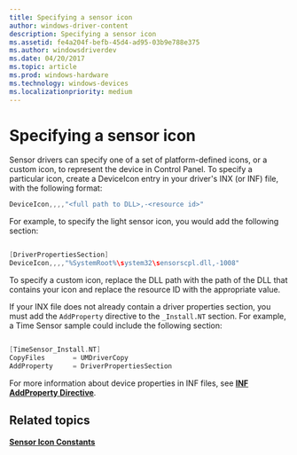 ```yaml
---
title: Specifying a sensor icon
author: windows-driver-content
description: Specifying a sensor icon
ms.assetid: fe4a204f-befb-45d4-ad95-03b9e788e375
ms.author: windowsdriverdev
ms.date: 04/20/2017
ms.topic: article
ms.prod: windows-hardware
ms.technology: windows-devices
ms.localizationpriority: medium
---
```


# Specifying a sensor icon


Sensor drivers can specify one of a set of platform-defined icons, or a custom icon, to represent the device in Control Panel. To specify a particular icon, create a DeviceIcon entry in your driver's INX (or INF) file, with the following format:

```c
DeviceIcon,,,,"<full path to DLL>,-<resource id>"
```

For example, to specify the light sensor icon, you would add the following section:

```c

[DriverPropertiesSection]
DeviceIcon,,,,"%SystemRoot%\system32\sensorscpl.dll,-1008"

```

To specify a custom icon, replace the DLL path with the path of the DLL that contains your icon and replace the resource ID with the appropriate value.

If your INX file does not already contain a driver properties section, you must add the `AddProperty` directive to the `_Install.NT` section. For example, a Time Sensor sample could include the following section:

```c

[TimeSensor_Install.NT]
CopyFiles       = UMDriverCopy
AddProperty     = DriverPropertiesSection
```

For more information about device properties in INF files, see [**INF AddProperty Directive**](https://docs.microsoft.com/en-us/windows-hardware/drivers/install/inf-addproperty-directive).

## Related topics
[**Sensor Icon Constants**](sensor-icon-constants.md)



